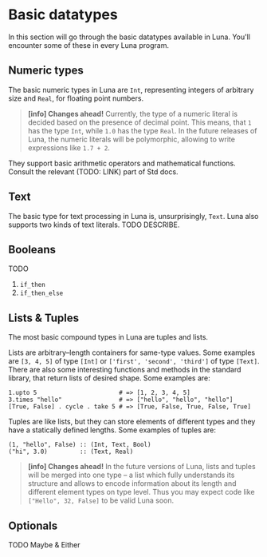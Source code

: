 Basic datatypes
===============

In this section will go through the basic datatypes available in Luna. You'll encounter some of these in every Luna program.

Numeric types
-------------

The basic numeric types in Luna are `Int`, representing integers of arbitrary size and `Real`, for floating point numbers.

> **[info] Changes ahead!**
> Currently, the type of a numeric literal is decided based on the presence of decimal point. This means, that `1` has the type `Int`, while `1.0` has the type `Real`. In the future releases of Luna, the numeric literals will be polymorphic, allowing to write expressions like `1.7 + 2`.

They support basic arithmetic operators and mathematical functions. Consult the relevant (TODO: LINK) part of Std docs.

Text
----

The basic type for text processing in Luna is, unsurprisingly, `Text`. Luna also supports two kinds of text literals. TODO DESCRIBE.

Booleans
--------

TODO

1. `if_then`
2. `if_then_else`

Lists & Tuples
--------------

The most basic compound types in Luna are tuples and lists.

Lists are arbitrary–length containers for same-type values. Some examples are `[3, 4, 5]` of type `[Int]` or `['first', 'second', 'third']` of type ``[Text]``. There are also some interesting functions and methods in the standard library, that return lists of desired shape. Some examples are:

    1.upto 5                       # => [1, 2, 3, 4, 5]
    3.times "hello"                # => ["hello", "hello", "hello"]
    [True, False] . cycle . take 5 # => [True, False, True, False, True]

Tuples are like lists, but they can store elements of different types and they have a statically defined lengths. Some examples of tuples are:

    (1, "hello", False) :: (Int, Text, Bool)
    ("hi", 3.0)         :: (Text, Real)

> **[info] Changes ahead!**
> In the future versions of Luna, lists and tuples will be merged into one type – a list which fully understands its structure and allows to encode information about its length and different element types on type level. Thus you may expect code like ``["Hello", 32, False]`` to be valid Luna soon.


Optionals
---------

TODO Maybe & Either
